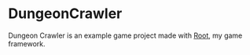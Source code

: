 # DungeonCrawler

Dungeon Crawler is an example game project made with [Root](https://github.com/Milan7843/Root), my game framework.
